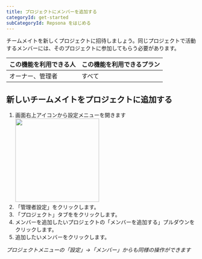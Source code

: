 ```yaml
---
title: プロジェクトにメンバーを追加する
categoryId: get-started
subCategoryId: Repsona をはじめる
---
```


チームメイトを新しくプロジェクトに招待しましょう。同じプロジェクトで活動するメンバーには、そのプロジェクトに参加してもらう必要があります。

|この機能を利用できる人|この機能を利用できるプラン|
|---|---|
|オーナー、管理者|すべて|

## 新しいチームメイトをプロジェクトに追加する

1. 画面右上アイコンから設定メニューを開きます<br><img src="/images/help/menu-button.png" width="222">
2. 「管理者設定」をクリックします。
3. 「プロジェクト」タブををクリックします。
4. メンバーを追加したいプロジェクトの「メンバーを追加する」プルダウンをクリックします。
5. 追加したいメンバーをクリックします。

*プロジェクトメニューの「設定」→「メンバー」からも同様の操作ができます*
